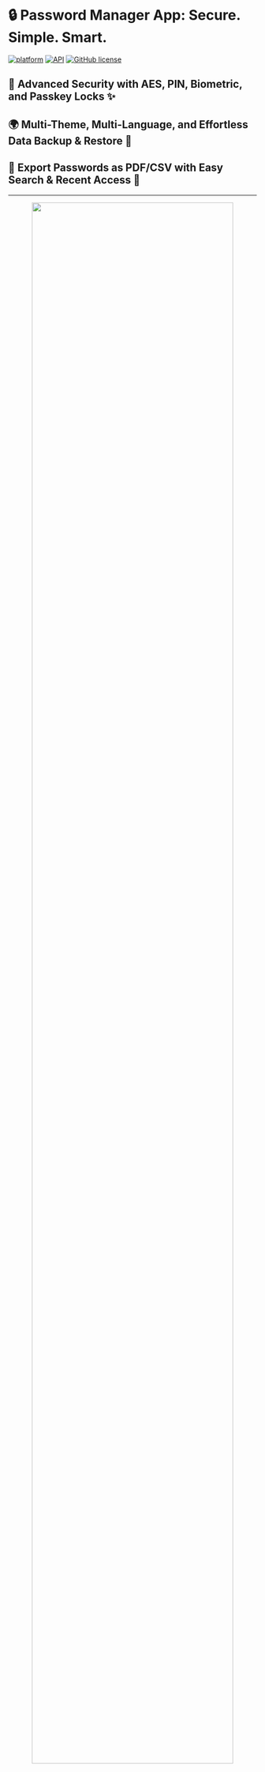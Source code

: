 # 🔒 Password Manager App: Secure. Simple. Smart.

[![platform](https://img.shields.io/badge/platform-Android-yellow.svg)](https://www.android.com)
[![API](https://img.shields.io/badge/API-21%2B-brightgreen.svg?style=flat)](https://android-arsenal.com/api?level=21)
[![GitHub license](https://img.shields.io/badge/License-Apache.0-blue.svg)]()

## 🔐 Advanced Security with AES, PIN, Biometric, and Passkey Locks ✨

## 🌍 Multi-Theme, Multi-Language, and Effortless Data Backup & Restore 🌈

## 📑 Export Passwords as PDF/CSV with Easy Search & Recent Access 🔎

---

<div align="center">
<img src = "./assets/Pm.png" width="90%" />

</div>

---

## Why Password Manager? 🔐✨

This app is your ultimate password manager, offering premium features for free! We use AES encryption to securely store and manage your passwords, ensuring your data is always protected. With easy-to-use features and a focus on security, we provide:

🔐 Top-Tier Security: Enjoy AES encryption, PIN, biometric, and passkey locks to keep your passwords safe and secure. ✨
🌍 Personalized Experience: Customize your app with multiple themes 🌈, languages 🌎, and seamless backup & restore options 🔄.
📑 Effortless Management: Export passwords as PDF 📄/CSV 📊, and easily search 🔍 or access recent entries with a simple tap 🖱️.

Your passwords deserve the best protection, and we’re here to provide it—completely free! 🎉

## Different Screens 📱📲📳

Password Vault (पासवर्ड वॉल्ट) offers a secure, sleek experience with a beautifully crafted interface. Enjoy a smooth and intuitive design across features like All Passwords, Add New Password, Saved Passwords, Password Search, Secure Backup, PIN & Biometric Lock, and more. Dive into a user-friendly, visually appealing journey to securely store, manage, and protect your sensitive information! 🔐✨

<table style="width:100%">
  <tr>
    <th><p p align="center"> Home </p> </th>
    <th><p p align="center"> Drawer </p></th>
    <th><p p align="center"> Sort </p></th>
  </tr>
  <tr>
    <td><div  align="center"><img src = "./assets/home.png" width="200px" /> </div></td>
    <td><div  align="center"><img src = "./assets/sideview.png" width="200px" /> </div></td>
    <td><div  align="center"><img src = "./assets/sort.png" width="200px" /> </div></td>

  </tr>
  <tr>
    <th><p p align="center"> Search</p> </th>
    <th><p p align="center"> Add </p></th>
    <th><p p align="center"> Add Icon  </p></th>
  </tr>
  <tr>
      <td><div  align="center"><img src = "./assets/search.png" width="200px" /> </div></td>
    <td><div  align="center"><img src = "./assets/add.png" width="200px" /> </div></td>
    <td><div  align="center"><img src = "./assets/addicon.png" width="200px" /> </div></td>
  </tr>

  <tr>
    <th><p p align="center"> Sample PDF </p> </th>
    <th><p p align="center"> Theme </p></th>
    <th><p p align="center"> Language  </p></th>
  </tr>
  <tr>
      <td><div  align="center"><img src = "./assets/samplepdf.png" width="200px" /> </div></td>
    <td><div  align="center"><img src = "./assets/theme.png" width="200px" /> </div></td>
    <td><div  align="center"><img src = "./assets/laguage.png" width="200px" /> </div></td>
  </tr>
</table>

---

## About 🔐✨

Password Vault is the ultimate password management solution, offering premium features for free! With a focus on security, usability, and customization, this app ensures your sensitive information is safely encrypted and easily accessible. Whether you're managing a handful of passwords or dozens, Password Vault offers a seamless and visually stunning experience to keep your data protected.

🔐 Top-Tier Security Features
We use AES encryption to keep your passwords safe, ensuring top-level security. Plus, with PIN lock, biometric lock, and passkey support, you get multiple layers of protection for complete peace of mind.

🎨 Premium Customization, Free for You
Enjoy a personalized experience with multi-theme support. Choose between light, dark, or custom themes to match your preferences, all for free!

🌍 Multi-Language Support
Access the app in your preferred language for a global experience, making it easier than ever to manage your passwords.

📂 Backup & Restore Your Data
Never lose your passwords! With backup and restore functionality, you can securely save and recover your data anytime.

📑 Export Options for Flexibility
Export your stored passwords as PDF or CSV for easy access, backup, or sharing, all free of charge.

🔍 Effortless Search & Management
Quickly find and manage your passwords with advanced search and filter options. Plus, access your recent passwords with just a tap.

🛠️ Powerful Development Features
Built with NDK for improved performance and offering both release and debug builds, this app is designed for reliability. A custom package name ensures a unique, conflict-free experience.

---

## video 📺💻
[![Watch the video](https://www.logo.wine/a/logo/YouTube/YouTube-Icon-Full-Color-Logo.wine.svg)](https://youtu.be/Tpqd4zp0XQA)


---

# Working / Workflow 💪⚒

## 🔑 Password Management

- Goto Create Password page.
- Add your credentials and password.
- The app generates an encryption key using NDK for added security.
- Your password is encrypted and securely saved in the database.
- When you view the password, it is decrypted in real-time and displayed to you.
- The encryption/decryption key is stored in C++ code using NDK, ensuring enhanced security.

## 🎨 Theme Customization

- All colors are accessed using attributes (e.g., ?attr/myPrimaryColor) rather than being hardcoded.
- Depending on the selected theme, colors change dynamically, providing a multi-theme experience.
- The selected theme is saved in Shared Preferences, ensuring it persists across sessions.

## 🌍 Multi-Language Support

- All app text is stored in string resource files instead of being hardcoded.
- Text is accessed using references like @string/click.
- When a language is selected, the app updates all text dynamically.
- The selected language is stored in Shared Preferences for consistent localization.

## 📂 Backup & Restore

- The app’s database is securely stored in the app directory.
- Backup Process:
    - The app creates a copy of the database and saves it in the Downloads directory with a timestamp.
- Restore Process:
    - The selected backup file is copied back to the app’s directory, restoring all data seamlessly.

## 📑 PDF/CSV Export

- All stored passwords are retrieved and organized into a list.
- PDF Export:
    - Passwords are written onto canvas pages, styled, and converted into a PDF file.
    - The PDF is saved in the user’s Downloads directory.
- CSV Export:
    - Passwords are formatted into rows and columns and saved as a CSV file in the Downloads directory.

## 🔐 Passkey, PIN, and Biometric Lock

- Unlock the app using either a Passkey, PIN, or Biometric Authentication.
- The Passkey acts as a master password and is always active.
- Only one of PIN or Biometric Lock is active at a time.
- Credentials like PINs and passwords are securely stored in Shared Preferences, protected using AES encryption.
- This ensures robust security and keeps your data safe from unauthorized access.

<div align="center"><img src="./assets/mainDemo.jpg.png" width="500px"></div>

---

## Technologies Used 👩‍💻⚙👨‍💻

- ### [mvvm ]

    - MVVM stands for Model-View-ViewModel, which is a software architectural pattern commonly used in modern UI frameworks, including Android development. In MVVM, the application is divided into three main components:

        1.  Model: Represents the data and business logic of the application.
        2.  View: Represents the UI components visible to the user.
        3.  ViewModel: Acts as an intermediary between the View and the Model, providing data and behavior to the View while
        4.  abstracting away the underlying business logic.

    - MVVM promotes separation of concerns, making it easier to maintain and test the codebase. It also facilitates reusability of components and promotes a more modular architecture.

- ### [ LiveData ]
    - LiveData is a lifecycle-aware data holder class in Android Jetpack. It ensures that your UI observes only the latest data changes and reacts accordingly, reducing the risk of memory leaks. LiveData automatically updates the UI when the underlying data changes, making it an essential component in the MVVM architecture.
    - It works seamlessly with ViewModel, helping to keep the UI and business logic separate.
- ### [NDK (Native Development Kit)]
    - The Android Native Development Kit (NDK) is a toolset that allows developers to write portions of their app using native code languages like C and C++. It provides performance advantages by leveraging native libraries and components for computationally intensive tasks.
    - The NDK is particularly useful for tasks like game development, cryptography, and real-time audio or video processing.
- ### [Room Database]
    - Room is a part of the Android Jetpack suite and provides a robust abstraction layer over SQLite to help developers build a database with minimal boilerplate code.
    - It ensures compile-time verification of SQL queries, supports LiveData for observing database changes, and integrates seamlessly with Kotlin Coroutines for asynchronous data operations.
- ### [AES Encryption]
    - AES (Advanced Encryption Standard) is a secure and widely used encryption algorithm. In Android development, AES encryption can be used to secure sensitive data like passwords, tokens, or any confidential user information.
    - By using libraries such as javax.crypto or androidx.security.crypto.EncryptedSharedPreferences, developers can implement AES encryption to enhance the security of their applications.

---

[mvvm]: https://www.geeksforgeeks.org/mvvm-model-view-viewmodel-architecture-pattern-in-android/
[Retrofit ]: https://github.com/square/retrofit
[LiveData ]: https://developer.android.com/topic/libraries/architecture/livedata
[Room Database]: https://developer.android.com/jetpack/androidx/releases/room
[AES Encryption]: https://en.wikipedia.org/wiki/Advanced_Encryption_Standard
[NDK (Native Development Kit) ]: https://developer.android.com/ndk
